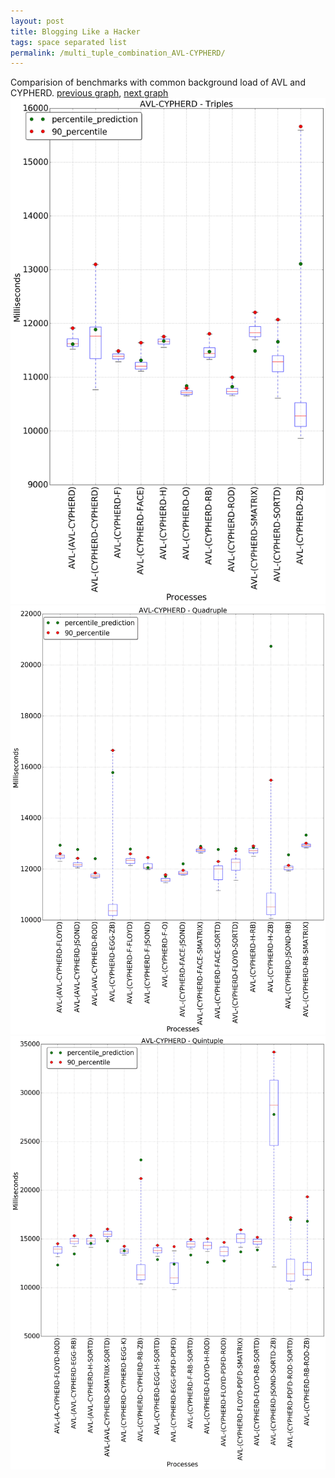 ```yaml
---
layout: post
title: Blogging Like a Hacker
tags: space separated list
permalink: /multi_tuple_combination_AVL-CYPHERD/
---
```


Comparision of benchmarks with common background load of AVL and CYPHERD.
[previous graph](../multi_tuple_combination_AVL-A/), [next graph](../multi_tuple_combination_AVL-EGG/)
<img src="./images/triple/AVL/AVL-CYPHERD_box.png" alt="graph figure"><img src="./images/quadruple/AVL/AVL-CYPHERD_box.png" alt="graph figure"><img src="./images/quintuple/AVL/AVL-CYPHERD_box.png" alt="graph figure">